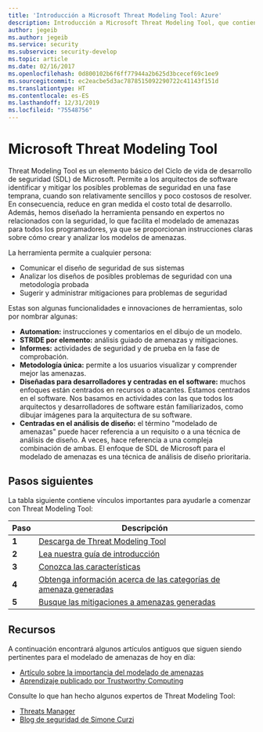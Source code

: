 ```yaml
---
title: 'Introducción a Microsoft Threat Modeling Tool: Azure'
description: Introducción a Microsoft Threat Modeling Tool, que contiene información acerca de cómo empezar a usar la herramienta, lo que incluye el proceso de modelado de amenazas.
author: jegeib
ms.author: jegeib
ms.service: security
ms.subservice: security-develop
ms.topic: article
ms.date: 02/16/2017
ms.openlocfilehash: 0d800102b6f6ff77944a2b625d3bcecef69c1ee9
ms.sourcegitcommit: ec2eacbe5d3ac7878515092290722c41143f151d
ms.translationtype: HT
ms.contentlocale: es-ES
ms.lasthandoff: 12/31/2019
ms.locfileid: "75548756"
---
```

# <a name="microsoft-threat-modeling-tool"></a>Microsoft Threat Modeling Tool

Threat Modeling Tool es un elemento básico del Ciclo de vida de desarrollo de seguridad (SDL) de Microsoft. Permite a los arquitectos de software identificar y mitigar los posibles problemas de seguridad en una fase temprana, cuando son relativamente sencillos y poco costosos de resolver. En consecuencia, reduce en gran medida el costo total de desarrollo. Además, hemos diseñado la herramienta pensando en expertos no relacionados con la seguridad, lo que facilita el modelado de amenazas para todos los programadores, ya que se proporcionan instrucciones claras sobre cómo crear y analizar los modelos de amenazas. 

La herramienta permite a cualquier persona:

* Comunicar el diseño de seguridad de sus sistemas
* Analizar los diseños de posibles problemas de seguridad con una metodología probada
* Sugerir y administrar mitigaciones para problemas de seguridad

Estas son algunas funcionalidades e innovaciones de herramientas, solo por nombrar algunas:

* **Automation:** instrucciones y comentarios en el dibujo de un modelo.
* **STRIDE por elemento:** análisis guiado de amenazas y mitigaciones.
* **Informes:** actividades de seguridad y de prueba en la fase de comprobación.
* **Metodología única:** permite a los usuarios visualizar y comprender mejor las amenazas.
* **Diseñadas para desarrolladores y centradas en el software:** muchos enfoques están centrados en recursos o atacantes. Estamos centrados en el software. Nos basamos en actividades con las que todos los arquitectos y desarrolladores de software están familiarizados, como dibujar imágenes para la arquitectura de su software.
* **Centradas en el análisis de diseño:** el término "modelado de amenazas" puede hacer referencia a un requisito o a una técnica de análisis de diseño. A veces, hace referencia a una compleja combinación de ambas. El enfoque de SDL de Microsoft para el modelado de amenazas es una técnica de análisis de diseño prioritaria.

## <a name="next-steps"></a>Pasos siguientes

La tabla siguiente contiene vínculos importantes para ayudarle a comenzar con Threat Modeling Tool:

| Paso  | Descripción                                                                                   |
| ----- | --------------------------------------------------------------------------------------------- |
| **1** | [Descarga de Threat Modeling Tool](https://aka.ms/threatmodelingtool)                                |
| **2** | [Lea nuestra guía de introducción](threat-modeling-tool-getting-started.md)    |
| **3** | [Conozca las características](threat-modeling-tool-feature-overview.md)   |
| **4** | [Obtenga información acerca de las categorías de amenaza generadas](threat-modeling-tool-threats.md)   |
| **5** | [Busque las mitigaciones a amenazas generadas](threat-modeling-tool-mitigations.md) |

## <a name="resources"></a>Recursos

A continuación encontrará algunos artículos antiguos que siguen siendo pertinentes para el modelado de amenazas de hoy en día:

* [Artículo sobre la importancia del modelado de amenazas](https://docs.microsoft.com/archive/msdn-magazine/2009/january/security-briefs-getting-started-with-the-sdl-threat-modeling-tool)
* [Aprendizaje publicado por Trustworthy Computing](https://www.microsoft.com/download/details.aspx?id=16420)

Consulte lo que han hecho algunos expertos de Threat Modeling Tool:

* [Threats Manager](https://simoneonsecurity.com/threatsmanagersetup-v1-5-10/)
* [Blog de seguridad de Simone Curzi](https://simoneonsecurity.com/)
